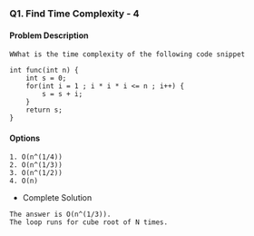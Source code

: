 ### Q1. Find Time Complexity - 4
#### Problem Description
```text
WWhat is the time complexity of the following code snippet

int func(int n) {
    int s = 0;
    for(int i = 1 ; i * i * i <= n ; i++) {
        s = s + i;
    }
    return s;
}
```
#### Options
```text
1. O(n^(1/4))
2. O(n^(1/3))
3. O(n^(1/2))
4. O(n)
```

* Complete Solution
```text
The answer is O(n^(1/3)).
The loop runs for cube root of N times.
```

